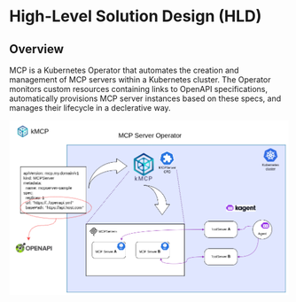 # High-Level Solution Design (HLD)

## Overview

MCP is a Kubernetes Operator that automates the creation and management of MCP servers within a Kubernetes cluster. The Operator monitors custom resources containing links to OpenAPI specifications, automatically provisions MCP server instances based on these specs, and manages their lifecycle in a declerative way.

![Main Architecture Diagram](./docs/mcp.png)



